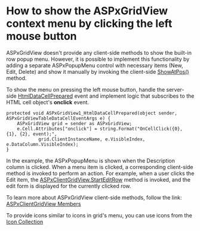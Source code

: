 # How to show the ASPxGridView context menu by clicking the left mouse button

ASPxGridView doesn't provide any client-side methods to show the built-in row popup menu. However, it is possible to implement this functionality by adding a separate ASPxPopupMenu control with necessary items (New, Edit, Delete) and show it manually by invoking the client-side [ShowAtPos()](https://documentation.devexpress.com/AspNet/DevExpress.Web.Scripts.ASPxClientPopupMenu.ShowAtPos.method) method.

To show the menu on pressing the left mouse button, handle the server-side [HtmlDataCellPrepared](https://documentation.devexpress.com/AspNet/DevExpress.Web.ASPxGridView.HtmlDataCellPrepared.event) event and implement logic that subscribes to the HTML cell object's **onclick** event.

    protected void ASPxGridView1_HtmlDataCellPrepared(object sender, ASPxGridViewTableDataCellEventArgs e) {
    	ASPxGridView grid = sender as ASPxGridView;
    	e.Cell.Attributes["onclick"] = string.Format("OnCellClick({0}, {1}, {2}, event);",
        		grid.ClientInstanceName, e.VisibleIndex, e.DataColumn.VisibleIndex);
    }

In the example, the ASPxPopupMenu is shown when the Description column is clicked. When a menu item is clicked, a corresponding client-side method is invoked to perform an action. For example, when a user clicks the Edit item, the [ASPxClientGridView.StartEditRow](https://documentation.devexpress.com/#AspNet/DevExpressWebScriptsASPxClientGridView_StartEditRowtopic) method is invoked, and the edit form is displayed for the currently clicked row. 

To learn more about ASPxGridView client-side methods, follow the link: [ASPxClientGridView Members](https://documentation.devexpress.com/#AspNet/DevExpressWebScriptsASPxClientGridViewMembersTopicAll)

To provide icons similar to icons in grid's menu, you can use icons from the [Icon Collection](https://documentation.devexpress.com/AspNet/15861/Common-Concepts/Icon-Collection)